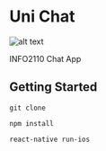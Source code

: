 # Uni Chat

![alt text](https://i.imgur.com/8zg4Gsf.png)


INFO2110 Chat App


## Getting Started

```git clone```

```npm install ```

```react-native run-ios ```

